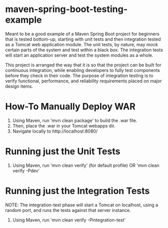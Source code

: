 # maven-spring-boot-testing-example
Meant to be a good example of a Maven Spring Boot project for beginners that is tested bottom-up, starting with unit
tests and then integration tested as a Tomcat web application module.   The unit tests, by nature, may mock certain
parts of the system and test within a black box.   The integration tests will start an application server and
test the system modules as a whole.

This project is arranged the way that it is so that the project can be built for continuous integration, while
enabling developers to fully test components before they check in their code.  The purpose of integration testing
is to verify functional, performance, and reliability requirements placed on major design items.

# How-To Manually Deploy WAR

1. Using Maven, run 'mvn clean package' to build the .war file.
2. Then, place the .war in your Tomcat webapps dir.
3. Navigate locally to http://localhost:8080/

# Running just the Unit Tests

1. Using Maven, run 'mvn clean verify' (for default profile) OR 'mvn clean verify -Pdev'

# Running just the Integration Tests

NOTE: The integration-test phase will start a Tomcat on localhost, using a random port, and runs the tests against
that server instance.

1. Using Maven, run 'mvn clean verify -Pintegration-test'
